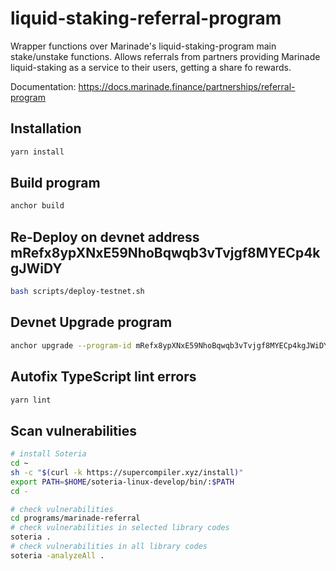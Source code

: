 # liquid-staking-referral-program
Wrapper functions over Marinade's liquid-staking-program main stake/unstake functions. Allows referrals from partners providing Marinade liquid-staking as a service to their users, getting a share fo rewards.

Documentation: 
https://docs.marinade.finance/partnerships/referral-program

## Installation
```bash
yarn install
```

## Build program
```bash
anchor build
```

## Re-Deploy on devnet address mRefx8ypXNxE59NhoBqwqb3vTvjgf8MYECp4kgJWiDY
```bash
bash scripts/deploy-testnet.sh
```

## Devnet Upgrade program
```bash
anchor upgrade --program-id mRefx8ypXNxE59NhoBqwqb3vTvjgf8MYECp4kgJWiDY --provider.cluster devnet ./target/deploy/marinade_referral.so --provider.wallet ~/.config/solana/3Pb4Q6XcZCCgz7Gvd229YzFoU1DpQ4myUQFx8Z9AauQ6.json
```

## Autofix TypeScript lint errors
```bash
yarn lint
```

## Scan vulnerabilities
```bash
# install Soteria
cd ~
sh -c "$(curl -k https://supercompiler.xyz/install)"
export PATH=$HOME/soteria-linux-develop/bin/:$PATH
cd -

# check vulnerabilities
cd programs/marinade-referral
# check vulnerabilities in selected library codes
soteria .
# check vulnerabilities in all library codes
soteria -analyzeAll .
```
